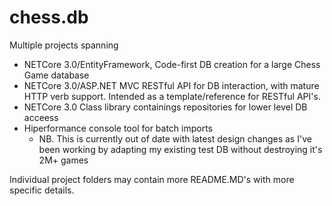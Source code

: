 # chess.db

Multiple projects spanning

* NETCore 3.0/EntityFramework, Code-first DB creation for a large Chess Game database
* NETCore 3.0/ASP.NET MVC RESTful API for DB interaction, with mature HTTP verb support. Intended as a template/reference for RESTful API's.
* NETCore 3.0 Class library containings repositories for lower level DB acceess
* Hiperformance console tool for batch imports
	* NB. This is currently out of date with latest design changes as I've been working by adapting my existing test DB without destroying it's 2M+ games

Individual project folders may contain more README.MD's with more specific details.






